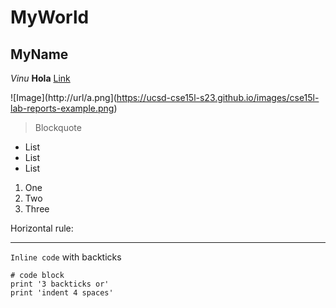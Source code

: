 # MyWorld
## MyName
*Vinu* 
**Hola**
[Link]([http://a.com](https://ucsd-cse15l-s23.github.io/week/week1/))

![Image](http://url/a.png](https://ucsd-cse15l-s23.github.io/images/cse15l-lab-reports-example.png)
> Blockquote

* List
* List
* List

1. One
2. Two
3. Three

Horizontal rule:

---

`Inline code` with backticks

```
# code block
print '3 backticks or'
print 'indent 4 spaces'
```
